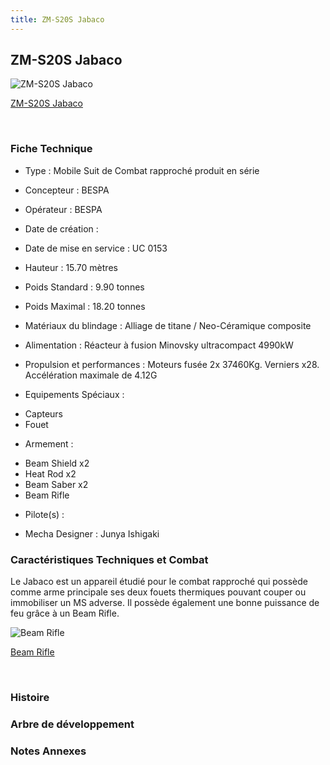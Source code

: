 ```yaml
---
title: ZM-S20S Jabaco
---
```


ZM-S20S Jabaco
--------------



![ZM-S20S Jabaco](/images/stories/saga/vgundam/mechas/zm-s20s.png)

[ZM-S20S Jabaco](javascript:change_image_m('images/stories/saga/vgundam/mechas/zm-s20s.png');)

 

### Fiche Technique


- Type : Mobile Suit de Combat rapproché produit en série
  
- Concepteur : BESPA
  
- Opérateur : BESPA
  
- Date de création : 
  
- Date de mise en service : UC 0153
  
- Hauteur : 15.70 mètres
  
- Poids Standard : 9.90 tonnes
  
- Poids Maximal : 18.20 tonnes
  
- Matériaux du blindage : Alliage de titane / Neo-Céramique composite
  
- Alimentation : Réacteur à fusion Minovsky ultracompact 4990kW
  
- Propulsion et performances : Moteurs fusée 2x 37460Kg. Verniers x28. Accélération maximale de 4.12G
  
- Equipements Spéciaux :


* Capteurs
* Fouet


- Armement :


* Beam Shield x2
* Heat Rod x2
* Beam Saber x2
* Beam Rifle


- Pilote(s) : 





- Mecha Designer : Junya Ishigaki


### Caractéristiques Techniques et Combat


Le Jabaco est un appareil étudié pour le combat rapproché qui possède comme arme principale ses deux fouets thermiques pouvant couper ou immobiliser un MS adverse. Il possède également une bonne puissance de feu grâce à un Beam Rifle.



![Beam Rifle](/images/stories/saga/vgundam/mechas/zm-s20s-beamrifle.jpg)

[Beam Rifle](javascript:accessoires_m('images/stories/saga/vgundam/mechas/zm-s20s-beamrifle.jpg');)

 

### Histoire


### Arbre de développement


### Notes Annexes


